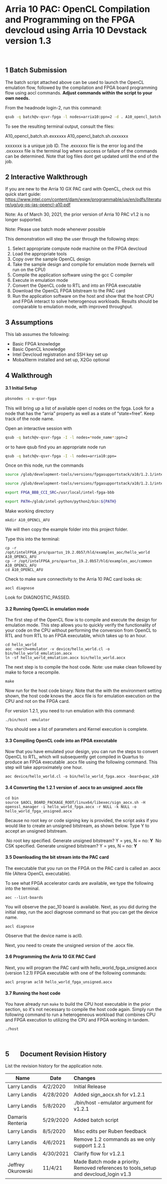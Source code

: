 

# Arria 10 PAC: OpenCL Compilation and Programming on the FPGA devcloud using Arria 10 Devstack version 1.3

 <br/>

## 1 Batch Submission

The batch script attached above can be used to launch the OpenCL emulation flow, followed by the compilation and FPGA board programming flow using aocl commands. **Adjust commands within the script to your own needs.**

From the headnode login-2, run this command:

```bash
qsub -q batch@v-qsvr-fpga -l nodes=arria10:ppn=2 -d . A10_opencl_batch.sh
```

To see the resulting terminal output, consult the files:

A10_opencl_batch.sh.exxxxxx
A10_opencl_batch.sh.oxxxxxx

xxxxxxx is a unique job ID. The .exxxxxx file is the error log and the .oxxxxxx file is the terminal log where success or failure of the commands can be determined. Note that log files dont get updated until the end of the job.

## 2    Interactive Walkthrough

If you are new to the Arria 10 GX PAC card with OpenCL, check out this quick start guide:
 https://www.intel.com/content/dam/www/programmable/us/en/pdfs/literature/ug/ug-qs-ias-opencl-a10.pdf

Note: As of March 30, 2021, the prior version of Arria 10 PAC v1.2 is no longer supported.

Note: Please use batch mode whenever possible

This demonstration will step the user through the following steps:

1. Select appropriate compute node machine on the FPGA devcloud
2. Load the appropriate tools
3. Copy over the sample OpenCL design
4. Take the sample design and compile for emulation mode (kernels will run on the CPU)
5. Compile  the application software using the gcc C compiler
6. Execute in emulation mode
7. Convert the OpenCL code to RTL and into an FPGA executable
8. Download the OpenCL FPGA bitstream to the PAC card
9. Run the application software on the host and show that the host CPU and FPGA     interact to solve heterogenous workloads. Results should be comparable to     emulation mode, with improved throughput.




## 3   Assumptions

This lab assumes the following:

- Basic FPGA knowledge
- Basic OpenCL knowledge
- Intel Devcloud registration and SSH key set up
- MobaXterm installed and set up, X2Go optional




## 4    Walkthrough

#### 3.1 Initial Setup

```bash
pbsnodes -s v-qsvr-fpga
```

This will bring up a list of available open cl nodes on the fpga. Look for a node that has the “arria” property as well as a state of “state=free”. Keep track of the node name.

Open an interactive session with 

```bash
qsub -q batch@v-qsvr-fpga -I -l nodes=*node_name*:ppn=2
```

or to have qsub find you an appropriate node run

```bash
qsub -q batch@v-qsvr-fpga -I -l nodes=arria10:ppn=
```

Once on this node, run the commands

```bash
source /glob/development-tools/versions/fpgasupportstack/a10/1.2.1/intelFPGA_pro/hld/init_opencl.sh

source /glob/development-tools/versions/fpgasupportstack/a10/1.2.1/inteldevstack/init_env.sh

export FPGA_BBB_CCI_SRC=/usr/local/intel-fpga-bbb

export PATH=/glob/intel-python/python2/bin:${PATH}
```

Make working directory

```
mkdir A10_OPENCL_AFU
```

We will then copy the example folder into this project folder.

Type this into the terminal:

```
cp -r /opt/intelFPGA_pro/quartus_19.2.0b57/hld/examples_aoc/hello_world A10_OPENCL_AFU
cp -r /opt/intelFPGA_pro/quartus_19.2.0b57/hld/examples_aoc/common A10_OPENCL_AFU
cd A10_OPENCL_AFU
```

Check to make sure connectivity to the Arria 10 PAC card looks ok:

```
aocl diagnose
```

Look for DIAGNOSTIC_PASSED.

#### 3.2 Running OpenCL in emulation mode

The first step of the OpenCL flow is to compile and execute the design for emulation mode. This step allows you to quickly verify the functionality of your code on the CPU without performing the conversion from OpenCL to RTL and from RTL to an FPGA executable, which takes up to an hour.

```
cd hello_world
aoc -march=emulator -v device/hello_world.cl -o bin/hello_world_emulation.aocx
ln -sf hello_world_emulation.aocx bin/hello_world.aocx
```

The next step is to compile the host code. Note: use make clean followed by make to force a recompile.

```
make
```

Now run for the host code binary. Note that the with the environment setting shown, the host code knows the .aocx file is for emulation execution on the CPU and not on the FPGA card.

For version 1.2.1, you need to run emulation with this command:

```
./bin/host -emulator
```

You should see a list of parameters and Kernel execution is complete.

#### 3.3 Compiling OpenCL code into an FPGA executable

Now that you have emulated your design, you can run the steps to convert OpenCL to RTL, which will subsequently get compiled in Quartus to produce an FPGA executable .aocx file using the following command. This step will take approximately one hour.

```
aoc device/hello_world.cl -o bin/hello_world_fpga.aocx -board=pac_a10
```

#### 3.4 Converting the 1.2.1 version of .aocx to an unsigned .aocx file

```
cd bin
source $AOCL_BOARD_PACKAGE_ROOT/linux64/libexec/sign_aocx.sh -H openssl_manager -i hello_world_fpga.aocx -r NULL -k NULL -o hello_world_fpga_unsigned.aocx
```

Because no root key or code signing key is provided, the script asks if you would like to create an unsigned bitstream, as shown below. Type Y to accept an unsigned bitstream.

​     No root key specified. Generate unsigned bitstream? Y = yes, N = no: **Y**
​     No CSK specified. Generate unsigned bitstream? Y = yes, N = no: **Y**

#### 3.5 Downloading the bit stream into the PAC card

The executable that you run on the FPGA on the PAC card is called an .aocx file (Altera OpenCL executable).

To see what FPGA accelerator cards are available, we type the following into the terminal.

```
aoc --list-boards
```

You will observe the pac_10 board is available. Next, as you did during the initial step, run the aocl diagnose command so that you can get the device name.

```
aocl diagnose
```

Observe that the device name is acl0.

Next, you need to create the unsigned version of the .aocx file.

#### 3.6 Programming the Arria 10 GX PAC Card

Next, you will program the PAC card with hello_world_fpga_unsigned.aocx (version 1.2.1) FPGA executable with one of the following commands:

```
aocl program acl0 hello_world_fpga_unsigned.aocx
```

#### 3.7 Running the host code

You have already run `make` to build the CPU host executable in the prior section, so it's not necessary to compile the host code again. Simply run the following command to run a heterogeneous workload that combines CPU and FPGA execution to utilizing the CPU and FPGA working in tandem.

```
./host
```

<br/>

## 5&nbsp;&nbsp;&nbsp;&nbsp;&nbsp;&nbsp;&nbsp;Document Revision History

List the revision history for the application note.

| Name              | Date      | Changes                                                      |
| ----------------- | --------- | :----------------------------------------------------------- |
| Larry Landis      | 4/2/2020  | Initial Release                                              |
| Larry Landis      | 4/28/2020 | Added sign_aocx.sh for v1.2.1                                |
| Larry Landis      | 5/8/2020  | ./bin/host -emulator argument for v1.2.1                     |
| Damaris Renteria  | 5/29/2020 | Added batch script                                           |
| Larry Landis      | 8/5/2020  | Misc edits per Ruben feedback                                |
| Larry Landis      | 4/6/2021  | Remove 1.2 commands as we only support 1.2.1                 |
| Larry Landis      | 4/30/2021 | Clarify flow for v1.2.1                                      |
| Jeffrey Okurowski | 11/4/21   | Made Batch mode a priority. Removed references to tools_setup and devcloud_login v1.3 |





